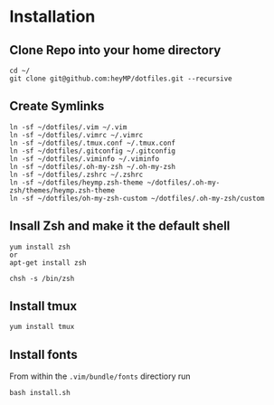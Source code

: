 # Installation

## Clone Repo into your home directory
```
cd ~/
git clone git@github.com:heyMP/dotfiles.git --recursive
```

## Create Symlinks

```
ln -sf ~/dotfiles/.vim ~/.vim
ln -sf ~/dotfiles/.vimrc ~/.vimrc
ln -sf ~/dotfiles/.tmux.conf ~/.tmux.conf
ln -sf ~/dotfiles/.gitconfig ~/.gitconfig
ln -sf ~/dotfiles/.viminfo ~/.viminfo
ln -sf ~/dotfiles/.oh-my-zsh ~/.oh-my-zsh
ln -sf ~/dotfiles/.zshrc ~/.zshrc
ln -sf ~/dotfiles/heymp.zsh-theme ~/dotfiles/.oh-my-zsh/themes/heymp.zsh-theme
ln -sf ~/dotfiles/oh-my-zsh-custom ~/dotfiles/.oh-my-zsh/custom
```

## Insall Zsh and make it the default shell
```
yum install zsh
or
apt-get install zsh

chsh -s /bin/zsh
```

## Install tmux
```
yum install tmux
```

## Install fonts

From within the `.vim/bundle/fonts` directiory run

```
bash install.sh
```

